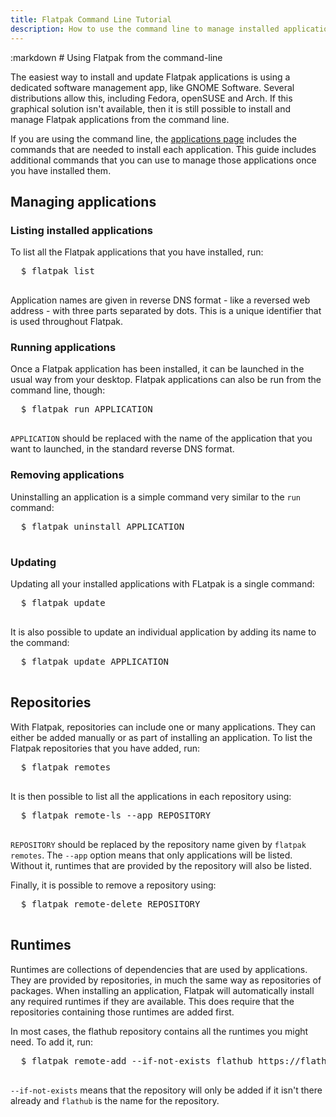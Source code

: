```yaml
---
title: Flatpak Command Line Tutorial
description: How to use the command line to manage installed applications.
---
```

<section class=""><div class="container"><div class="row"><div class="col-lg-10 col-lg-offset-1">
:markdown
  # Using Flatpak from the command-line

  The easiest way to install and update Flatpak applications is using a dedicated software management app, like GNOME Software. Several distributions allow this, including Fedora, openSUSE and Arch. If this graphical solution isn't available, then it is still possible to install and manage Flatpak applications from the command line.

  If you are using the command line, the [applications page](apps.html) includes the commands that are needed to install each application. This guide includes additional commands that you can use to manage those applications once you have installed them.

  ## Managing applications

  ### Listing installed applications

  To list all the Flatpak applications that you have installed, run:

  <pre>
  <span class="unselectable">$ </span>flatpak list
  </pre>

  Application names are given in reverse DNS format - like a reversed web address - with three parts separated by dots. This is a unique identifier that is used throughout Flatpak.

  ### Running applications

  Once a Flatpak application has been installed, it can be launched in the usual way from your desktop. Flatpak applications can also be run from the command line, though:

  <pre>
  <span class="unselectable">$ </span>flatpak run APPLICATION
  </pre>

  `APPLICATION` should be replaced with the name of the application that you want to launched, in the standard reverse DNS format.

  ### Removing applications

  Uninstalling an application is a simple command very similar to the `run` command:

  <pre>
  <span class="unselectable">$ </span>flatpak uninstall APPLICATION
  </pre>

  ### Updating

  Updating all your installed applications with FLatpak is a single command:

  <pre>
  <span class="unselectable">$ </span>flatpak update
  </pre>

  It is also possible to update an individual application by adding its name to the command:

  <pre>
  <span class="unselectable">$ </span>flatpak update APPLICATION
  </pre>

  ## Repositories

  With Flatpak, repositories can include one or many applications. They can either be added manually or as part of installing an application. To list the Flatpak repositories that you have added, run:

  <pre>
  <span class="unselectable">$ </span>flatpak remotes
  </pre>

  It is then possible to list all the applications in each repository using:

  <pre>
  <span class="unselectable">$ </span>flatpak remote-ls --app REPOSITORY
  </pre>

  `REPOSITORY` should be replaced by the repository name given by `flatpak remotes`. The `--app` option means that only applications will be listed. Without it, runtimes that are provided by the repository will also be listed.

  Finally, it is possible to remove a repository using:

  <pre>
  <span class="unselectable">$ </span>flatpak remote-delete REPOSITORY
  </pre>

  ## Runtimes

  Runtimes are collections of dependencies that are used by applications. They are provided by repositories, in much the same way as repositories of packages. When installing an application, Flatpak will automatically install any required runtimes if they are available. This does require that the repositories containing those runtimes are added first.

  In most cases, the flathub repository contains all the runtimes you might need. To add it, run:

  <pre>
  <span class="unselectable">$ </span>flatpak remote-add --if-not-exists flathub https://flathub.org/repo/flathub.flatpakrepo
  </pre>

  `--if-not-exists` means that the repository will only be added if it isn't there already and `flathub` is the name for the repository.

</div></div></div></section>
